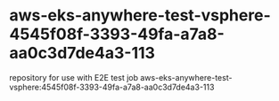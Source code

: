 # aws-eks-anywhere-test-vsphere-4545f08f-3393-49fa-a7a8-aa0c3d7de4a3-113
repository for use with E2E test job aws-eks-anywhere-test-vsphere:4545f08f-3393-49fa-a7a8-aa0c3d7de4a3-113
